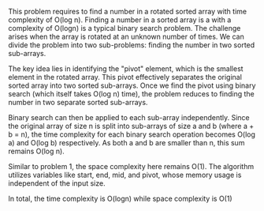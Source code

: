 This problem requires to find a number in a rotated sorted array with time complexity of O(log n). Finding a number in a sorted array is a with a complexity of O(logn) is a typical binary search problem. The challenge arises when the array is rotated at an unknown number of times. We can divide the problem into two sub-problems: finding the number in two sorted sub-arrays.

The key idea lies in identifying the "pivot" element, which is the smallest element in the rotated array. This pivot effectively separates the original sorted array into two sorted sub-arrays. Once we find the pivot using binary search (which itself takes O(log n) time), the problem reduces to finding the number in two separate sorted sub-arrays.

Binary search can then be applied to each sub-array independently. Since the original array of size n is split into sub-arrays of size a and b (where a + b = n), the time complexity for each binary search operation becomes O(log a) and O(log b) respectively. As both a and b are smaller than n, this sum remains O(log n).

Similar to problem 1, the space complexity here remains O(1). The algorithm utilizes variables like start, end, mid, and pivot, whose memory usage is independent of the input size.

In total, the time complexity is O(logn) while space complexity is O(1)